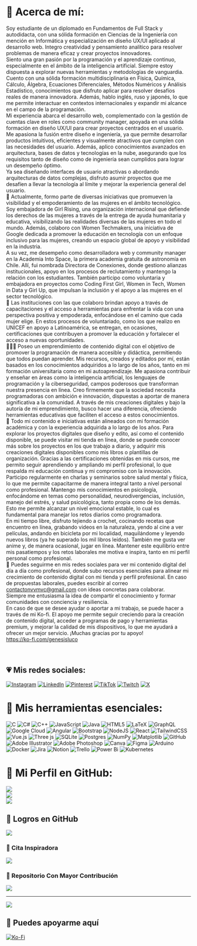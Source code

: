 # 🌹 Acerca de mí:
Soy estudiante de un diplomado en Fundamentos de Full Stack y autodidacta, con una sólida formación en Ciencias de la Ingeniería con mención en Informática y especialización en diseño UX/UI aplicado al desarrollo web. Integro creatividad y pensamiento analítico para resolver problemas de manera eficaz y crear proyectos innovadores. <br> Siento una gran pasión por la programación y el aprendizaje continuo, especialmente en el ámbito de la inteligencia artificial. Siempre estoy dispuesta a explorar nuevas herramientas y metodologías de vanguardia. Cuento con una sólida formación multidisciplinaria en Física, Química, Cálculo, Álgebra, Ecuaciones Diferenciales, Métodos Numéricos y Análisis Estadístico, conocimientos que disfruto aplicar para resolver desafíos reales de manera innovadora. Además, hablo inglés, ruso y japonés, lo que me permite interactuar en contextos internacionales y expandir mi alcance en el campo de la programación. <br> Mi experiencia abarca el desarrollo web, complementado con la gestión de cuentas clave en roles como community manager, apoyada en una sólida formación en diseño UX/UI para crear proyectos centrados en el usuario. Me apasiona la fusión entre diseño e ingeniería, ya que permite desarrollar productos intuitivos, eficientes y visualmente atractivos que cumplen con las necesidades del usuario. Además, aplico conocimientos avanzados en arquitectura, bases de datos y tecnologías en la nube, asegurando que los requisitos tanto de diseño como de ingeniería sean cumplidos para lograr un desempeño óptimo. <br> Ya sea diseñando interfaces de usuario atractivas o abordando arquitecturas de datos complejas, disfruto asumir proyectos que me desafíen a llevar la tecnología al límite y mejorar la experiencia general del usuario. <br>🔭 Actualmente, formo parte de diversas iniciativas que promueven la visibilidad y el empoderamiento de las mujeres en el ámbito tecnológico. Soy embajadora de Girl Rising, una organización internacional que defiende los derechos de las mujeres a través de la entrega de ayuda humanitaria y educativa, visibilizando las realidades diversas de las mujeres en todo el mundo. Además, colaboro con Women Techmakers, una iniciativa de Google dedicada a promover la educación en tecnología con un enfoque inclusivo para las mujeres, creando un espacio global de apoyo y visibilidad en la industria. <br> A su vez, me desempeño como desarrolladora web y community manager en la Academia Into Space, la primera academia gratuita de astronomía en Chile. Allí, fui nombrada Directora de Conexiones, donde gestiono alianzas institucionales, apoyo en los procesos de reclutamiento y mantengo la relación con los estudiantes. También participo como voluntaria y embajadora en proyectos como Coding First Girl, Women in Tech, Women in Data y Girl Up, que impulsan la inclusión y el apoyo a las mujeres en el sector tecnológico. <br> 🌷 Las instituciones con las que colaboro brindan apoyo a través de capacitaciones y el acceso a herramientas para enfrentar la vida con una perspectiva positiva y empoderada, enfocándose en el camino que cada mujer elige. En estos procesos de voluntariado, como los que realizo en UNICEF en apoyo a Latinoamérica, se entregan, en ocasiones, certificaciones que contribuyen a promover la educación y fortalecer el acceso a nuevas oportunidades. <br> 👩🏻‍💻 Poseo un emprendimiento de contenido digital con el objetivo de promover la programación de manera accesible y didáctica, permitiendo que todos puedan aprender. Mis recursos, creados y editados por mí, están basados en los conocimientos adquiridos a lo largo de los años, tanto en mi formación universitaria como en mi autoaprendizaje. Me apasiona contribuir y enseñar en áreas como la inteligencia artificial, los lenguajes de programación y la ciberseguridad, campos poderosos que transforman nuestra presencia en línea. Creo firmemente que la sociedad necesita programadoras con ambición e innovación, dispuestas a aportar de manera significativa a la comunidad. A través de mis creaciones digitales y bajo la autoría de mi emprendimiento, busco hacer una diferencia, ofreciendo herramientas educativas que faciliten el acceso a estos conocimientos. <br> 🦄 Todo mi contenido e iniciativas están alineados con mi formación académica y con la experiencia adquirida a lo largo de los años. Para explorar los proyectos digitales que diseño y edito, así como el contenido disponible, se puede visitar mi tienda en línea, donde se puede conocer más sobre los proyectos en los que trabajo a diario, y adquirir mis creaciones digitales disponibles como mis libros o plantillas de organización. Gracias a las certificaciones obtenidas en mis cursos, me permito seguir aprendiendo y ampliando mi perfil profesional, lo que respalda mi educación continua y mi compromiso con la innovación. <br> Participo regularmente en charlas y seminarios sobre salud mental y física, lo que me permite capacitarme de manera integral tanto a nivel personal como profesional. Mantengo mis conocimientos en psicología, enfocándome en temas como personalidad, neurodivergencias, inclusión, manejo del estrés, y salud psicológica, tanto propia como de los demás. Esto me permite alcanzar un nivel emocional estable, lo cual es fundamental para manejar los retos diarios como programadora. <br> En mi tiempo libre, disfruto tejiendo a crochet, cocinando recetas que encuentro en línea, grabando videos en la naturaleza, yendo al cine a ver películas, andando en bicicleta por mi localidad, maquilándome y leyendo nuevos libros (ya he superado los mil libros leídos). También me gusta ver anime y, de manera ocasional, jugar en línea. Mantener este equilibrio entre mis pasatiempos y los retos laborales me motiva e inspira, tanto en mi perfil personal como profesional. <br>🩷 Puedes seguirme en mis redes sociales para ver mi contenido digital del día a día como profesional, donde subo recursos esenciales para alinear mi crecimiento de contenido digital con mi tienda y perfil profesional. En caso de propuestas laborales, puedes escribir al correo contactonvvmvc@gmail.com con ideas concretas para colaborar. <br> Siempre me entusiasma la idea de compartir el conocimiento y formar comunidades con conciencia y resiliencia. <br> En caso de que se desee ayudar o aportar a mi trabajo, se puede hacer a través de mi Ko-fi. El apoyo me permite seguir creciendo para la creación de contenido digital, acceder a programas de pago y herramientas premium, y mejorar la calidad de mis dispositivos, lo que me ayudará a ofrecer un mejor servicio. ¡Muchas gracias por tu apoyo!<br> https://ko-fi.com/genesisluco <br><br><br>


## 💗 Mis redes sociales:
[![Instagram](https://img.shields.io/badge/Instagram-%23E4405F.svg?logo=Instagram&logoColor=white)](                                                                                               https://instagram.com/lucogenesis                                                                                               ) [![LinkedIn](https://img.shields.io/badge/LinkedIn-%230077B5.svg?logo=linkedin&logoColor=white)](                                                                                               https://linkedin.com/in/genesissluco                                                                                               ) [![Pinterest](https://img.shields.io/badge/Pinterest-%23E60023.svg?logo=Pinterest&logoColor=white)](                                                                                               https://pinterest.com/lucogenesis                                                                                               ) [![TikTok](https://img.shields.io/badge/TikTok-%23000000.svg?logo=TikTok&logoColor=white)](                                                                                               https://tiktok.com/@genesisluco                                                                                              ) [![Twitch](https://img.shields.io/badge/Twitch-%239146FF.svg?logo=Twitch&logoColor=white)](                                                                                               https://twitch.tv/lucogenesis                                                                                               ) [![X](https://img.shields.io/badge/X-black.svg?logo=X&logoColor=white)](https://x.com/codingnaomi) 

# 🍧 Mis herramientas esenciales:
![C](https://img.shields.io/badge/c-%2300599C.svg?style=flat&logo=c&logoColor=white) ![C#](https://img.shields.io/badge/c%23-%23239120.svg?style=flat&logo=csharp&logoColor=white) ![C++](https://img.shields.io/badge/c++-%2300599C.svg?style=flat&logo=c%2B%2B&logoColor=white) ![JavaScript](https://img.shields.io/badge/javascript-%23323330.svg?style=flat&logo=javascript&logoColor=%23F7DF1E) ![Java](https://img.shields.io/badge/java-%23ED8B00.svg?style=flat&logo=openjdk&logoColor=white) ![HTML5](https://img.shields.io/badge/html5-%23E34F26.svg?style=flat&logo=html5&logoColor=white) ![LaTeX](https://img.shields.io/badge/latex-%23008080.svg?style=flat&logo=latex&logoColor=white) ![GraphQL](https://img.shields.io/badge/-GraphQL-E10098?style=flat&logo=graphql&logoColor=white) ![Google Cloud](https://img.shields.io/badge/Oracle-F80000?style=flat&logo=oracle&logoColor=white) ![Angular](https://img.shields.io/badge/-ApolloGraphQL-311C87?style=flat&logo=apollo-graphql) ![Bootstrap](https://img.shields.io/badge/jquery-%230769AD.svg?style=flat&logo=jquery&logoColor=white) ![NodeJS](https://img.shields.io/badge/node.js-6DA55F?style=flat&logo=node.js&logoColor=white) ![React](https://img.shields.io/badge/rails-%23CC0000.svg?style=flat&logo=ruby-on-rails&logoColor=white) ![TailwindCSS](https://img.shields.io/badge/tailwindcss-%2338B2AC.svg?style=flat&logo=tailwind-css&logoColor=white) ![Vue.js](https://img.shields.io/badge/vue.js-%2335495e.svg?style=flat&logo=vuedotjs&logoColor=%234FC08D) ![Three js](                                                  https://img.shields.io/badge/mysql-4479A1.svg?style=flat&logo=mysql&logoColor=white                                                  ) ![SQLite](https://img.shields.io/badge/sqlite-%2307405e.svg?style=flat&logo=sqlite&logoColor=white) ![Postgres](https://img.shields.io/badge/postgres-%23316192.svg?style=flat&logo=postgresql&logoColor=white) ![NumPy](https://img.shields.io/badge/numpy-%23013243.svg?style=flat&logo=numpy&logoColor=white) ![Matplotlib](https://img.shields.io/badge/Matplotlib-%23ffffff.svg?style=flat&logo=Matplotlib&logoColor=black) ![GitHub](https://img.shields.io/badge/github-%23121011.svg?style=flat&logo=github&logoColor=white) ![Adobe Illustrator](https://img.shields.io/badge/adobe%20illustrator-%23FF9A00.svg?style=flat&logo=adobe%20illustrator&logoColor=white) ![Adobe Photoshop](https://img.shields.io/badge/adobe%20photoshop-%2331A8FF.svg?style=flat&logo=adobe%20photoshop&logoColor=white) ![Canva](https://img.shields.io/badge/Canva-%2300C4CC.svg?style=flat&logo=Canva&logoColor=white) ![Figma](https://img.shields.io/badge/figma-%23F24E1E.svg?style=flat&logo=figma&logoColor=white) ![Arduino](https://img.shields.io/badge/-Arduino-00979D?style=flat&logo=Arduino&logoColor=white) ![Docker](https://img.shields.io/badge/docker-%230db7ed.svg?style=flat&logo=docker&logoColor=white) ![Jira](https://img.shields.io/badge/jira-%230A0FFF.svg?style=flat&logo=jira&logoColor=white) ![Notion](https://img.shields.io/badge/Notion-%23000000.svg?style=flat&logo=notion&logoColor=white)  ![Trello](https://img.shields.io/badge/Trello-%23026AA7.svg?style=flat&logo=Trello&logoColor=white) ![Power Bi](https://img.shields.io/badge/power_bi-F2C811?style=flat&logo=powerbi&logoColor=black) ![Kubernetes](https://img.shields.io/badge/kubernetes-%23326ce5.svg?style=flat&logo=kubernetes&logoColor=white) 
# 🧁 Mi Perfil en GitHub: 
![]( https://github-readme-stats.vercel.app/api?username=genesisluco&theme=nightowl&hide_border=true&include_all_commits=false&count_private=false )<br/>
![]( https://github-readme-streak-stats.herokuapp.com/?user=genesisluco&theme=nightowl&hide_border=true )<br/>
![]( https://github-readme-stats.vercel.app/api/top-langs/?username=genesisluco&theme=nightowl&hide_border=true&include_all_commits=false&count_private=false&layout=compact )

## 🍕 Logros en GitHub
![]( https://github-profile-trophy.vercel.app/?username=genesisluco&theme=onedark&no-frame=false&no-bg=true&margin-w=4 )

### 🍟 Cita Inspiradora 
![](https://quotes-github-readme.vercel.app/api?type=vetical&theme=tokyonight)

### 🫧 Repositorio Con Mayor Contribución
![]( https://github-contributor-stats.vercel.app/api?username=genesisluco&limit=5&theme=one_dark_pro&combine_all_yearly_contributions=true )

---
[![]( https://visitcount.itsvg.in/api?id=genesisluco&icon=7&color=11 )](https://visitcount.itsvg.in)

  ## 🪷 Puedes apoyarme aquí
  [![Ko-Fi](https://img.shields.io/badge/Ko--fi-F16061?style=for-the-badge&logo=ko-fi&logoColor=white)]( https://ko-fi.com/genesisluco ) 

  
<!-- Proudly created with GPRM ( https://gprm.itsvg.in ) -->
